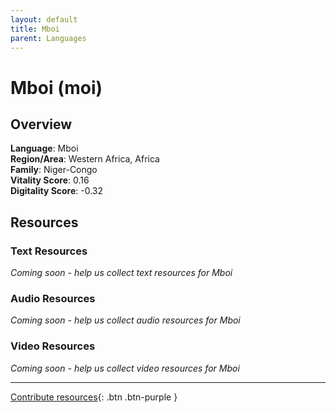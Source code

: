 ```yaml
---
layout: default
title: Mboi
parent: Languages
---
```


# Mboi (moi)

## Overview

**Language**: Mboi  
**Region/Area**: Western Africa, Africa  
**Family**: Niger-Congo  
**Vitality Score**: 0.16  
**Digitality Score**: -0.32  

## Resources

### Text Resources
*Coming soon - help us collect text resources for Mboi*

### Audio Resources
*Coming soon - help us collect audio resources for Mboi*

### Video Resources
*Coming soon - help us collect video resources for Mboi*

---

[Contribute resources](https://fairtrain.github.io/){: .btn .btn-purple }
